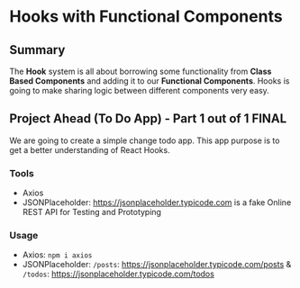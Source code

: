 # Hooks with Functional Components

## Summary
The **Hook** system is all about borrowing some functionality from **Class Based Components** and adding it to our **Functional Components**. Hooks is going to make sharing logic between different components very easy.

## Project Ahead (To Do App) - Part 1 out of 1 FINAL
We are going to create a simple change todo app. This app purpose is to get a better understanding of React Hooks.

### Tools
- Axios
- JSONPlaceholder: https://jsonplaceholder.typicode.com is a fake Online REST API for Testing and Prototyping

### Usage
- Axios: `npm i axios`
- JSONPlaceholder: `/posts`: https://jsonplaceholder.typicode.com/posts & `/todos`: https://jsonplaceholder.typicode.com/todos